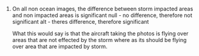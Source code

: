 <!-- 1. Is the aircraft capturing storm impacted areas, hypothesis testing
    null - no
    alt - yes

2. On storm impacted areas do hypothesis on washover vs no washover
    null - no difference in # of washover vs # of no washover
    alt - there is difference -->


1. On all non ocean images, the difference between storm impacted areas and non impacted areas is
significant
    null - no difference, therefore not significant
    alt - theres difference, therefore significant

    What this would say is that the aircraft taking the photos is flying over areas that are not effected by the storm where as its should be flying over area that are impacted by storm.